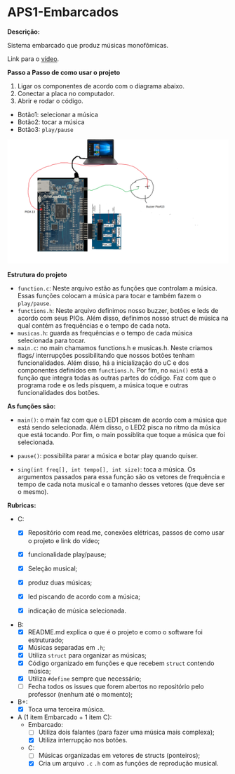 # APS1-Embarcados
**Descrição:**

Sistema embarcado que produz músicas monofômicas.

Link para o [vídeo](https://drive.google.com/file/d/1hq7CcMX19Wzr3KQtEtQPS3rvf2VTzqGl/view?usp=sharing).

**Passo a Passo de como usar o projeto**
1. Ligar os componentes de acordo com o diagrama abaixo.
2. Conectar a placa no computador. 
3. Abrir e rodar o código.
- Botão1: selecionar a música
- Botão2: tocar a música
- Botão3: ```play/pause```

![](desenho_APS1.png)

**Estrutura do projeto**
- ```function.c```: Neste arquivo estão as funções que controlam a música. Essas funções colocam a música para tocar e também fazem o ```play/pause```.
- ```functions.h```: Neste arquivo definimos nosso buzzer, botões e leds de acordo com seus PIOs.
Além disso, definimos nosso struct de música na qual contém as frequências e o tempo de cada nota.
- ```musicas.h```: guarda as frequências e o tempo de cada música selecionada para tocar.
- ```main.c```: no main chamamos functions.h e musicas.h. Neste criamos flags/ interrupções possibilitando 
que nossos botões tenham funcionalidades. Além disso, há a inicialização do uC e dos componentes definidos em ```functions.h```. Por fim, no ```main()``` está a função que integra todas as outras partes do código. Faz com que o programa rode e os leds pisquem, a música toque e outras funcionalidades dos botões.

**As funções são:**

- ```main()```: o main faz com que o LED1 piscam de acordo com a música que está sendo selecionada.
 Além disso, o LED2 pisca no ritmo da música que está tocando. Por fim, o main possiblita
que toque a música que foi selecionada.

- ```pause()```: possibilita parar a música e botar play quando quiser.

- ```sing(int freq[], int tempo[], int size)```: toca a música. Os argumentos passados para essa função são os vetores de frequência e tempo de cada nota musical e o tamanho desses vetores (que deve ser o mesmo).

**Rubricas:**
- C:
  - [x] Repositório com read.me, conexões elétricas, passos de como usar o projeto e link do vídeo;

  - [x] funcionalidade play/pause;

  - [x] Seleção musical;

  - [x] produz duas músicas;

  - [x] led piscando de acordo com a música;

  - [x] indicação de música selecionada.
  
- B:
  - [x] README.md explica o que é o projeto e como o software foi estruturado;
  - [x] Músicas separadas em ```.h```;
  - [x] Utiliza ```struct``` para organizar as músicas;
  - [x] Código organizado em funções e que recebem ```struct``` contendo música;
  - [x] Utiliza ```#define``` sempre que necessário;
  - [ ] Fecha todos os issues que forem abertos no repositório pelo professor (nenhum até o momento);
- B+:
  - [x] Toca uma terceira música. 

- A (1 item Embarcado + 1 item C):
  - Embarcado:
    - [ ] Utiliza dois falantes (para fazer uma música mais complexa);
    - [x] Utiliza interrupção nos botões.
  - C: 
    - [ ] Músicas organizadas em vetores de structs (ponteiros);
    - [x] Cria um arquivo ```.c``` ```.h``` com as funções de reprodução musical.
